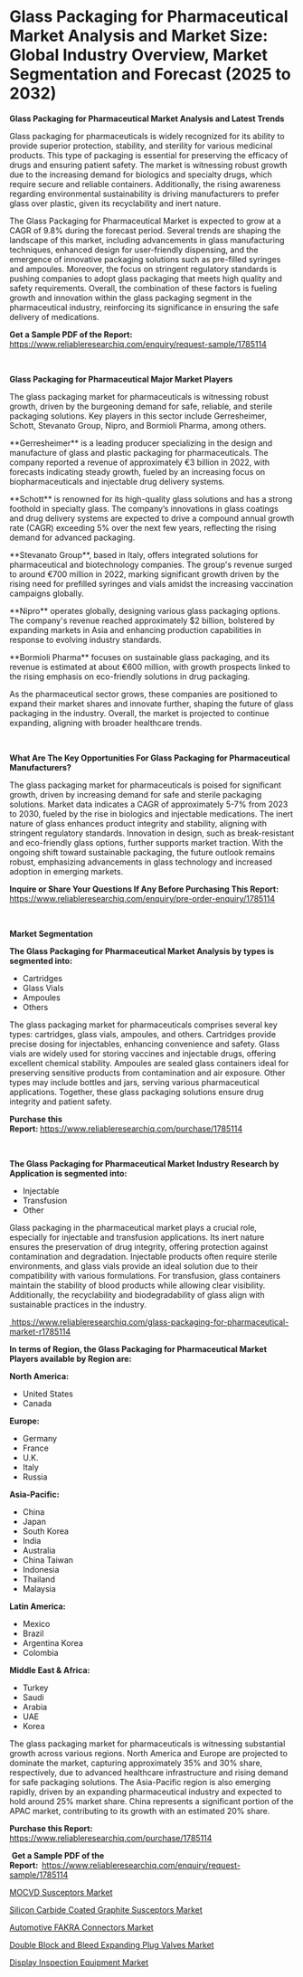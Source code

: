 <p><h1>Glass Packaging for Pharmaceutical Market Analysis and Market Size: Global Industry Overview, Market Segmentation and Forecast (2025 to 2032)</h1></p><p><strong>Glass Packaging for Pharmaceutical Market Analysis and Latest Trends</strong></p>
<p><p>Glass packaging for pharmaceuticals is widely recognized for its ability to provide superior protection, stability, and sterility for various medicinal products. This type of packaging is essential for preserving the efficacy of drugs and ensuring patient safety. The market is witnessing robust growth due to the increasing demand for biologics and specialty drugs, which require secure and reliable containers. Additionally, the rising awareness regarding environmental sustainability is driving manufacturers to prefer glass over plastic, given its recyclability and inert nature.</p><p>The Glass Packaging for Pharmaceutical Market is expected to grow at a CAGR of 9.8% during the forecast period. Several trends are shaping the landscape of this market, including advancements in glass manufacturing techniques, enhanced design for user-friendly dispensing, and the emergence of innovative packaging solutions such as pre-filled syringes and ampoules. Moreover, the focus on stringent regulatory standards is pushing companies to adopt glass packaging that meets high quality and safety requirements. Overall, the combination of these factors is fueling growth and innovation within the glass packaging segment in the pharmaceutical industry, reinforcing its significance in ensuring the safe delivery of medications.</p></p>
<p><strong>Get a Sample PDF of the Report:&nbsp;</strong> <a href="https://www.reliableresearchiq.com/enquiry/request-sample/1785114?utm_campaign=103&utm_medium=2&utm_source=Github&utm_content=ia&utm_term=25032025&utm_id=glass-packaging-for-pharmaceutical">https://www.reliableresearchiq.com/enquiry/request-sample/1785114</a></p>
<p>&nbsp;</p>
<p><strong>Glass Packaging for Pharmaceutical Major Market Players</strong></p>
<p><p>The glass packaging market for pharmaceuticals is witnessing robust growth, driven by the burgeoning demand for safe, reliable, and sterile packaging solutions. Key players in this sector include Gerresheimer, Schott, Stevanato Group, Nipro, and Bormioli Pharma, among others.</p><p>**Gerresheimer** is a leading producer specializing in the design and manufacture of glass and plastic packaging for pharmaceuticals. The company reported a revenue of approximately €3 billion in 2022, with forecasts indicating steady growth, fueled by an increasing focus on biopharmaceuticals and injectable drug delivery systems.</p><p>**Schott** is renowned for its high-quality glass solutions and has a strong foothold in specialty glass. The company’s innovations in glass coatings and drug delivery systems are expected to drive a compound annual growth rate (CAGR) exceeding 5% over the next few years, reflecting the rising demand for advanced packaging.</p><p>**Stevanato Group**, based in Italy, offers integrated solutions for pharmaceutical and biotechnology companies. The group's revenue surged to around €700 million in 2022, marking significant growth driven by the rising need for prefilled syringes and vials amidst the increasing vaccination campaigns globally.</p><p>**Nipro** operates globally, designing various glass packaging options. The company's revenue reached approximately $2 billion, bolstered by expanding markets in Asia and enhancing production capabilities in response to evolving industry standards.</p><p>**Bormioli Pharma** focuses on sustainable glass packaging, and its revenue is estimated at about €600 million, with growth prospects linked to the rising emphasis on eco-friendly solutions in drug packaging.</p><p>As the pharmaceutical sector grows, these companies are positioned to expand their market shares and innovate further, shaping the future of glass packaging in the industry. Overall, the market is projected to continue expanding, aligning with broader healthcare trends.</p></p>
<p>&nbsp;</p>
<p><strong>What Are The Key Opportunities For Glass Packaging for Pharmaceutical Manufacturers?</strong></p>
<p><p>The glass packaging market for pharmaceuticals is poised for significant growth, driven by increasing demand for safe and sterile packaging solutions. Market data indicates a CAGR of approximately 5-7% from 2023 to 2030, fueled by the rise in biologics and injectable medications. The inert nature of glass enhances product integrity and stability, aligning with stringent regulatory standards. Innovation in design, such as break-resistant and eco-friendly glass options, further supports market traction. With the ongoing shift toward sustainable packaging, the future outlook remains robust, emphasizing advancements in glass technology and increased adoption in emerging markets.</p></p>
<p><strong>Inquire or Share Your Questions If Any Before Purchasing This Report:</strong> <a href="https://www.reliableresearchiq.com/enquiry/pre-order-enquiry/1785114?utm_campaign=103&utm_medium=2&utm_source=Github&utm_content=ia&utm_term=25032025&utm_id=glass-packaging-for-pharmaceutical">https://www.reliableresearchiq.com/enquiry/pre-order-enquiry/1785114</a></p>
<p>&nbsp;</p>
<p><strong>Market Segmentation</strong></p>
<p><strong>The Glass Packaging for Pharmaceutical Market Analysis by types is segmented into:</strong></p>
<p><ul><li>Cartridges</li><li>Glass Vials</li><li>Ampoules</li><li>Others</li></ul></p>
<p><p>The glass packaging market for pharmaceuticals comprises several key types: cartridges, glass vials, ampoules, and others. Cartridges provide precise dosing for injectables, enhancing convenience and safety. Glass vials are widely used for storing vaccines and injectable drugs, offering excellent chemical stability. Ampoules are sealed glass containers ideal for preserving sensitive products from contamination and air exposure. Other types may include bottles and jars, serving various pharmaceutical applications. Together, these glass packaging solutions ensure drug integrity and patient safety.</p></p>
<p><strong>Purchase this Report:&nbsp;</strong><a href="https://www.reliableresearchiq.com/purchase/1785114?utm_campaign=103&utm_medium=2&utm_source=Github&utm_content=ia&utm_term=25032025&utm_id=glass-packaging-for-pharmaceutical">https://www.reliableresearchiq.com/purchase/1785114</a></p>
<p>&nbsp;</p>
<p><strong>The Glass Packaging for Pharmaceutical Market Industry Research by Application is segmented into:</strong></p>
<p><ul><li>Injectable</li><li>Transfusion</li><li>Other</li></ul></p>
<p><p>Glass packaging in the pharmaceutical market plays a crucial role, especially for injectable and transfusion applications. Its inert nature ensures the preservation of drug integrity, offering protection against contamination and degradation. Injectable products often require sterile environments, and glass vials provide an ideal solution due to their compatibility with various formulations. For transfusion, glass containers maintain the stability of blood products while allowing clear visibility. Additionally, the recyclability and biodegradability of glass align with sustainable practices in the industry.</p></p>
<p><a href="https://www.reliableresearchiq.com/glass-packaging-for-pharmaceutical-market-r1785114?utm_campaign=103&utm_medium=2&utm_source=Github&utm_content=ia&utm_term=25032025&utm_id=glass-packaging-for-pharmaceutical">&nbsp;https://www.reliableresearchiq.com/glass-packaging-for-pharmaceutical-market-r1785114</a></p>
<p><strong>In terms of Region, the Glass Packaging for Pharmaceutical Market Players available by Region are:</strong></p>
<p>
    <p> <strong> North America: </strong>
        <ul>
            <li>United States</li>
            <li>Canada</li>
        </ul>
        </p> 
    <p> <strong> Europe: </strong>
        <ul>
            <li>Germany</li>
            <li>France</li>
            <li>U.K.</li>
            <li>Italy</li>
            <li>Russia</li>
        </ul>
        </p> 
    <p> <strong> Asia-Pacific: </strong>
        <ul>
            <li>China</li>
            <li>Japan</li>
            <li>South Korea</li>
            <li>India</li>
            <li>Australia</li>
            <li>China Taiwan</li>
            <li>Indonesia</li>
            <li>Thailand</li>
            <li>Malaysia</li>
        </ul>
        </p> 
    <p> <strong> Latin America: </strong>
        <ul>
            <li>Mexico</li>
            <li>Brazil</li>
            <li>Argentina Korea</li>
            <li>Colombia</li>
        </ul>
        </p> 
    <p> <strong> Middle East & Africa: </strong>
        <ul>
            <li>Turkey</li>
            <li>Saudi</li>
            <li>Arabia</li>
            <li>UAE</li>
            <li>Korea</li>
        </ul>
    </p>
    </p>
<p><p>The glass packaging market for pharmaceuticals is witnessing substantial growth across various regions. North America and Europe are projected to dominate the market, capturing approximately 35% and 30% share, respectively, due to advanced healthcare infrastructure and rising demand for safe packaging solutions. The Asia-Pacific region is also emerging rapidly, driven by an expanding pharmaceutical industry and expected to hold around 25% market share. China represents a significant portion of the APAC market, contributing to its growth with an estimated 20% share.</p></p>
<p><strong>Purchase this Report: </strong><a href="https://www.reliableresearchiq.com/purchase/1785114?utm_campaign=103&utm_medium=2&utm_source=Github&utm_content=ia&utm_term=25032025&utm_id=glass-packaging-for-pharmaceutical">https://www.reliableresearchiq.com/purchase/1785114</a></p>
<p>&nbsp;<strong>Get a Sample PDF of the Report:&nbsp;&nbsp;</strong><a href="https://www.reliableresearchiq.com/enquiry/request-sample/1785114?utm_campaign=103&utm_medium=2&utm_source=Github&utm_content=ia&utm_term=25032025&utm_id=glass-packaging-for-pharmaceutical">https://www.reliableresearchiq.com/enquiry/request-sample/1785114</a></p>
<p><strong></strong></p>
<p><p><a href="https://github.com/pupekironim/Market-Research-Report-List-1/blob/main/mocvd-susceptors-market.md?utm_campaign=103&utm_medium=2&utm_source=Github&utm_content=ia&utm_term=25032025&utm_id=glass-packaging-for-pharmaceutical">MOCVD Susceptors Market</a></p><p><a href="https://github.com/ertssmelov0/Market-Research-Report-List-1/blob/main/silicon-carbide-coated-graphite-susceptors-market.md?utm_campaign=103&utm_medium=2&utm_source=Github&utm_content=ia&utm_term=25032025&utm_id=glass-packaging-for-pharmaceutical">Silicon Carbide Coated Graphite Susceptors Market</a></p><p><a href="https://github.com/yakobotege/Market-Research-Report-List-1/blob/main/automotive-fakra-connectors-market.md?utm_campaign=103&utm_medium=2&utm_source=Github&utm_content=ia&utm_term=25032025&utm_id=glass-packaging-for-pharmaceutical">Automotive FAKRA Connectors Market</a></p><p><a href="https://github.com/astadtetcha28/Market-Research-Report-List-1/blob/main/double-block-and-bleed-expanding-plug-valves-market.md?utm_campaign=103&utm_medium=2&utm_source=Github&utm_content=ia&utm_term=25032025&utm_id=glass-packaging-for-pharmaceutical">Double Block and Bleed Expanding Plug Valves Market</a></p><p><a href="https://github.com/heeildannas/Market-Research-Report-List-1/blob/main/display-inspection-equipment-market.md?utm_campaign=103&utm_medium=2&utm_source=Github&utm_content=ia&utm_term=25032025&utm_id=glass-packaging-for-pharmaceutical">Display Inspection Equipment Market</a></p></p>